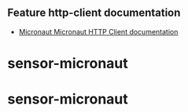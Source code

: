## Feature http-client documentation

- [Micronaut Micronaut HTTP Client documentation](https://docs.micronaut.io/latest/guide/index.html#httpClient)

# sensor-micronaut
# sensor-micronaut
